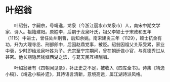 叶绍翁
==
　　叶绍翁，字嗣宗，号靖逸，龙泉（今浙江丽水市龙泉市）人，南宋中期文学家、诗人。祖籍建阳。原姓李，后嗣于龙泉叶氏，祖父李颖士于宋政和五年（1115）中进士，曾任处州刑曹，后知余姚。南宋建炎三年（1129），颖士抗金有功，升为大理寺丞、刑部郎中，后因赵鼎党事，被贬。绍翁因祖父关系受累，家业中衰，少时即给龙泉叶姓为子。光宗至宁宗期间，曾在朝廷做小官，与真德秀过从甚密。他长期隐居钱塘西湖之滨，与葛天民互相酬唱。

　　叶绍翁著有《四朝闻见录》，补正史之不足，被收入《四库全书》。诗集《靖逸小稿》、《靖逸小稿补遗》，其诗语言清新，意境高远，属江湖诗派风格。
